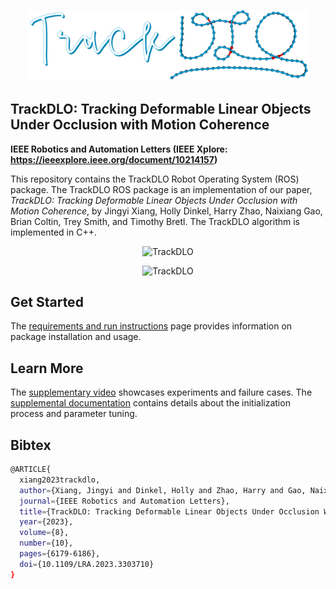 <p align="center">
  <img src="images/trackdlo.png" width="450" title="TrackDLO">
</p>

## TrackDLO: Tracking Deformable Linear Objects Under Occlusion with Motion Coherence
**IEEE Robotics and Automation Letters (IEEE Xplore: https://ieeexplore.ieee.org/document/10214157)**

This repository contains the TrackDLO Robot Operating System (ROS) package. The TrackDLO ROS package is an implementation of our paper, *TrackDLO: Tracking Deformable Linear Objects Under Occlusion with Motion Coherence*, by Jingyi Xiang, Holly Dinkel, Harry Zhao, Naixiang Gao, Brian Coltin, Trey Smith, and Timothy Bretl. The TrackDLO algorithm is implemented in C++.

<p align="center">
  <img src="images/trackdlo1.gif" width="800" title="TrackDLO">
</p>
<p align="center">
  <img src="images/trackdlo2.gif" width="800" title="TrackDLO">
</p>

## Get Started

The [requirements and run instructions](https://github.com/RMDLO/trackdlo/blob/master/docs/RUN.md) page provides information on package installation and usage.

## Learn More

The [supplementary video](https://www.youtube.com/watch?v=MxqNJsen5eg&t) showcases experiments and failure cases. The [supplemental documentation](https://github.com/RMDLO/trackdlo/blob/master/docs/LEARN_MORE.md) contains details about the initialization process and parameter tuning.

## Bibtex

```bash
@ARTICLE{
  xiang2023trackdlo,
  author={Xiang, Jingyi and Dinkel, Holly and Zhao, Harry and Gao, Naixiang and Coltin, Brian and Smith, Trey and Bretl, Timothy},
  journal={IEEE Robotics and Automation Letters}, 
  title={TrackDLO: Tracking Deformable Linear Objects Under Occlusion With Motion Coherence}, 
  year={2023},
  volume={8},
  number={10},
  pages={6179-6186},
  doi={10.1109/LRA.2023.3303710}
}
```
